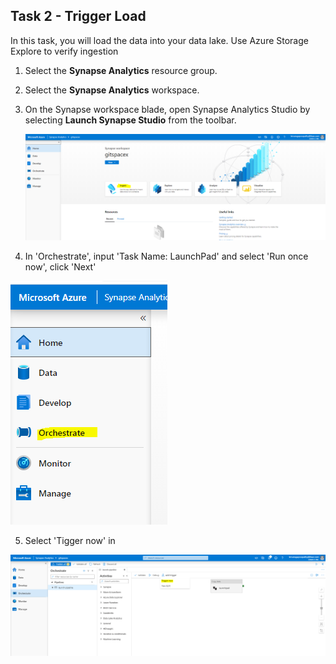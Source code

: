 ## Task 2 - Trigger Load

In this task, you will load the data into your data lake. Use Azure Storage Explore to verify ingestion

1. Select the **Synapse Analytics** resource group.

2. Select the **Synapse Analytics** workspace.

3. On the Synapse workspace blade, open Synapse Analytics Studio by selecting **Launch Synapse Studio** from the toolbar.

   ![Open Data hub in Synapse Analytics Studio](./media/ex01-ingest-01.PNG)
   
4. In 'Orchestrate', input 'Task Name: LaunchPad' and select 'Run once now', click 'Next'

  ![Open Data hub in Synapse Analytics Studio](./media/ex02-orchestrate-01.PNG)
  
5. Select 'Tigger now' in

  ![Open Data hub in Synapse Analytics Studio](./media/ex02-orchestrate-02.PNG)
